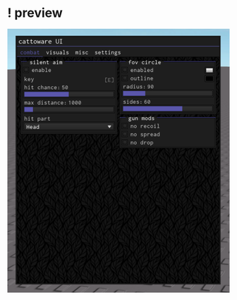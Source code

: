 # ! preview
![a](https://raw.githubusercontent.com/bigdanix/elegant-ui-libs/refs/heads/main/!%20images/cattoware.png)
